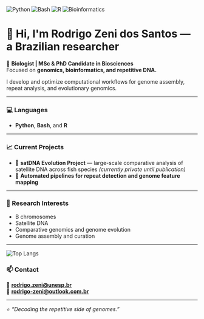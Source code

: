 ![Python](https://img.shields.io/badge/Python-3.11-blue?logo=python)
![Bash](https://img.shields.io/badge/Bash-shell-black?logo=gnu-bash)
![R](https://img.shields.io/badge/R-Programming-lightblue?logo=r)
![Bioinformatics](https://img.shields.io/badge/Field-Bioinformatics-green)


# 👋 Hi, I'm Rodrigo Zeni dos Santos — a Brazilian researcher

🔬 **Biologist | MSc & PhD Candidate in Biosciences**  
Focused on **genomics, bioinformatics, and repetitive DNA.**  

I develop and optimize computational workflows for genome assembly, repeat analysis, and evolutionary genomics.

---

### 💻 Languages
- **Python**, **Bash**, and **R**

---

### 📈 Current Projects
- 🧩 **satDNA Evolution Project** — large-scale comparative analysis of satellite DNA across fish species *(currently private until publication)*  
- 🧠 **Automated pipelines for repeat detection and genome feature mapping**

---

### 🧪 Research Interests
- B chromosomes  
- Satellite DNA  
- Comparative genomics and genome evolution  
- Genome assembly and curation  

---
![Top Langs](https://github-readme-stats.vercel.app/api/top-langs/?username=zenirodrigo&layout=compact&theme=transparent)

### 📫 Contact
📧 **rodrigo.zeni@unesp.br**  
📧 **rodrigo-zeni@outlook.com.br**

---

⭐ *“Decoding the repetitive side of genomes.”*

